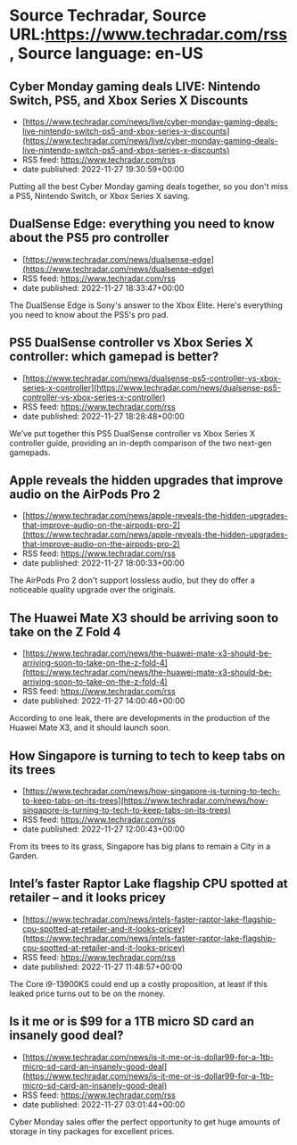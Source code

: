 # Source Techradar, Source URL:https://www.techradar.com/rss, Source language: en-US

## Cyber Monday gaming deals LIVE: Nintendo Switch, PS5, and Xbox Series X Discounts
 - [https://www.techradar.com/news/live/cyber-monday-gaming-deals-live-nintendo-switch-ps5-and-xbox-series-x-discounts](https://www.techradar.com/news/live/cyber-monday-gaming-deals-live-nintendo-switch-ps5-and-xbox-series-x-discounts)
 - RSS feed: https://www.techradar.com/rss
 - date published: 2022-11-27 19:30:59+00:00

Putting all the best Cyber Monday gaming deals together, so you don't miss a PS5, Nintendo Switch, or Xbox Series X saving.

## DualSense Edge: everything you need to know about the PS5 pro controller
 - [https://www.techradar.com/news/dualsense-edge](https://www.techradar.com/news/dualsense-edge)
 - RSS feed: https://www.techradar.com/rss
 - date published: 2022-11-27 18:33:47+00:00

The DualSense Edge is Sony's answer to the Xbox Elite. Here's everything you need to know about the PS5's pro pad.

## PS5 DualSense controller vs Xbox Series X controller: which gamepad is better?
 - [https://www.techradar.com/news/dualsense-ps5-controller-vs-xbox-series-x-controller](https://www.techradar.com/news/dualsense-ps5-controller-vs-xbox-series-x-controller)
 - RSS feed: https://www.techradar.com/rss
 - date published: 2022-11-27 18:28:48+00:00

We’ve put together this PS5 DualSense controller vs Xbox Series X controller guide, providing an in-depth comparison of the two next-gen gamepads.

## Apple reveals the hidden upgrades that improve audio on the AirPods Pro 2
 - [https://www.techradar.com/news/apple-reveals-the-hidden-upgrades-that-improve-audio-on-the-airpods-pro-2](https://www.techradar.com/news/apple-reveals-the-hidden-upgrades-that-improve-audio-on-the-airpods-pro-2)
 - RSS feed: https://www.techradar.com/rss
 - date published: 2022-11-27 18:00:33+00:00

The AirPods Pro 2 don't support lossless audio, but they do offer a noticeable quality upgrade over the originals.

## The Huawei Mate X3 should be arriving soon to take on the Z Fold 4
 - [https://www.techradar.com/news/the-huawei-mate-x3-should-be-arriving-soon-to-take-on-the-z-fold-4](https://www.techradar.com/news/the-huawei-mate-x3-should-be-arriving-soon-to-take-on-the-z-fold-4)
 - RSS feed: https://www.techradar.com/rss
 - date published: 2022-11-27 14:00:46+00:00

According to one leak, there are developments in the production of the Huawei Mate X3, and it should launch soon.

## How Singapore is turning to tech to keep tabs on its trees
 - [https://www.techradar.com/news/how-singapore-is-turning-to-tech-to-keep-tabs-on-its-trees](https://www.techradar.com/news/how-singapore-is-turning-to-tech-to-keep-tabs-on-its-trees)
 - RSS feed: https://www.techradar.com/rss
 - date published: 2022-11-27 12:00:43+00:00

From its trees to its grass, Singapore has big plans to remain a City in a Garden.

## Intel’s faster Raptor Lake flagship CPU spotted at retailer – and it looks pricey
 - [https://www.techradar.com/news/intels-faster-raptor-lake-flagship-cpu-spotted-at-retailer-and-it-looks-pricey](https://www.techradar.com/news/intels-faster-raptor-lake-flagship-cpu-spotted-at-retailer-and-it-looks-pricey)
 - RSS feed: https://www.techradar.com/rss
 - date published: 2022-11-27 11:48:57+00:00

The Core i9-13900KS could end up a costly proposition, at least if this leaked price turns out to be on the money.

## Is it me or is $99 for a 1TB micro SD card an insanely good deal?
 - [https://www.techradar.com/news/is-it-me-or-is-dollar99-for-a-1tb-micro-sd-card-an-insanely-good-deal](https://www.techradar.com/news/is-it-me-or-is-dollar99-for-a-1tb-micro-sd-card-an-insanely-good-deal)
 - RSS feed: https://www.techradar.com/rss
 - date published: 2022-11-27 03:01:44+00:00

Cyber Monday sales offer the perfect opportunity to get huge amounts of storage in tiny packages for excellent prices.
